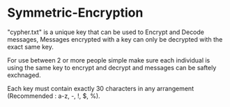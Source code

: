 # Symmetric-Encryption
"cypher.txt" is a unique key that can be used to Encrypt and Decode messages,
Messages encrypted with a key can only be decrypted with the exact same key.

For use between 2 or more people simple make sure each individual is using the same key to encrypt and decrypt and 
messages can be saftely exchnaged.

Each key must contain exactly 30 characters in any arrangement (Recommended : a-z, -, !, $, %).


